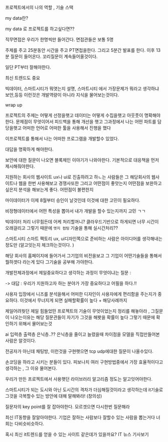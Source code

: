 프로젝트에서의 나의 역할 ,  기술 스택

my data란? 

my data 로 프로젝트를 하고싶다면??

직무면접은 우리가 한명씩만 들어간다. 면접관들은 보통 5명

주제를 주고 25분동안 시간을 주고 PT면접을한다. 그리고 5분간 발표를 한다. 이후 13분 질문이 들어온다. 꼬리질문이 계속들어올것이다. 

일단 PT부터 잘해야한다.

최신 트렌드도 중요

빅데이터, 스마트시티가 뭐엿는지 설명, 스마트시티 에서 가장문제가 뭐라고 생각하냐 보안,등등 이런것은 개발역량이 아니라 지식을 물어보는것이다.



wrap up

프로젝트의 주제는 어떻게 선정을햇고 데이터는 어떻게 수집을햇고 아웃풋이 명확해야 한다. 문제점이 무엇이어서 피드백을 통해 개선을 햇고 그과정에서 나는 어떤 파트를 담당을햇고 어떠한 언어로 어떠한 툴을 사용해서 진행을 했다

이프로젝트를 통해서 나는 어떠한 프로그램을 개발할수 있었다.

대답을 명확하게 해야한다.

보안에 대한 질문이 나오면 블록체인 이야기가 나와야한다. 기본적으로 대응책을 먼저 제시해줘야한다.

지원하는 회사의 웹사이트 ux나 ui로 진출하려고 하ㄴ는 사람들은 그 해당회사의 웹사이트나 웹을 한번 사용해보고 경쟁사또한 그리고 어떤점이 좋앗는지 어떤점을 보완하고싶은지 분석을 해보는게 좋다. 어떤점이 불편한지 

마이데이터가 이제 8월부터 승인이 날것인데 이것에 대한 고민이 필요하다.

비정형데이터에서 어떤 특성을 뽑아서 내가 개발을 할수 있는지까지 고민 ㄱㄱ

빅데이터 처리 너무힘든데 어케 처리할꺼니? 클라우드기반으로 하게되면 너무 시간이 오래걸리고 그렇기 때문에  `엣지 컴팅` 기술을 통해 실시간처리?? 



스마트시티 스마트 팩토리 ux, ui디자인쪽으로 준비하는 사람은 아이디어를 생각해내는 정도만  (알고잇는지 체크하는것이다. )

해당 회사의 홈페이지에 들어가서 그기업의 비전을보고 그 기업이 어떤기술들을 통해서 뭘하겟다 라는게 있다 그기술을 공부해 가야한다. 

개발전체과정에서 제일중요하다고 생각하는 과정이 무엇이냐는 질문 : 

-> 대답 : 우리가 지원하고자 하는 분야가 가장 중요하다고 어필을 하다.!!

사용자 입장에서 니즈를 분석을해서 어떠한 디자인이 사용자에게 편리함을 주는지가 중요하다. 이것에서 무너지게 되면 실패할확률이 높다 + 해당사례까지 

제일어려웟던 제일 힘들었떤 프로젝트의 기술이 무엇이었는지 정리를 해놓아라 , 그질문이 나오는이유는 해당 질문관들이 자기가 그것을 해봣을 확률이 높다 그렇기 때문에 확인하기 위해서 물어보는것



ai 입력층 출력층 은닉층..?? 은닉층을 줄이고 늘렸을때 차이점을 모델을 직접만들어본 사람은 알것이다.

전공자가 아닌데 채팅방, 이런것을 구현햇으면 tcp udp에대한 질문이 나올수있다.

손코딩을 하라고 시키는 분들이 있다. 피보나치 여러 구현방법중에서 가장 효율적이다고 생각하는 , 그 이유 물어본다.

우리가 만든 프로젝트에서 사용햇던 라이브러리 알고리즘 정도는 알고잇어야한다.

스마트시티가 되는 도시와 아닌 도시간의 격차가 더심해질것이라고 생각하는데 it기술로 그것을 극복할수 있는 방안에 대해 말해봐라! (창의성)

질문자의 key point를 잘 잡아야한다. 모르겟으면 다시한번 질문해라

최신 IT동향을 잘알아야한다. 기업은 잘하는 사람보다 잘할수 있는 사람을 뽑는거다 너희는 다비슷비슷하다.

혹시 최신 it트렌드를 얻을 수 있는 사이트 같은데가 있을까요? IT 뉴스 기사보기